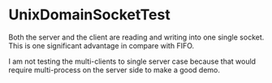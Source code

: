 # UnixDomainSocketTest

Both the server and the client are reading and writing into one single socket. This is one significant advantage in compare with FIFO.

I am not testing the multi-clients to single server case because that would require multi-process on the server side to make a good demo.
